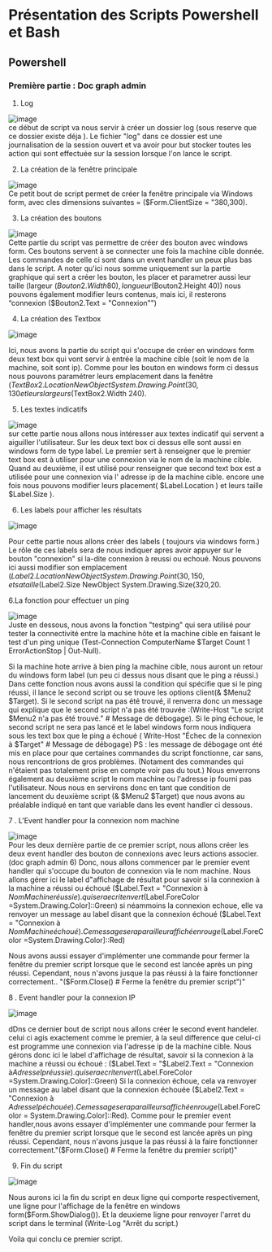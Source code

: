 # Présentation des Scripts Powershell et Bash 

## Powershell

### Première partie : Doc graph admin 

1. Log

![image](https://github.com/user-attachments/assets/ac2696a8-b06b-4584-a937-a3be1605d6af)
<br>
ce début de script va nous servir à créer un dossier log (sous reserve que ce dossier existe déja ).
Le fichier "log" dans ce dossier est une journalisation de la session ouvert et va avoir pour but stocker toutes les action qui sont effectuée sur la session lorsque l'on lance le script.

2. La création de la fenêtre principale

![image](https://github.com/user-attachments/assets/65173065-2bf7-4d8f-88d7-e7fb9de1e174)
<br>
Ce petit bout de script permet de créer la fenêtre principale via Windows form, avec cles
dimensions suivantes = ($Form.ClientSize = "380,300). 

3. La création des boutons

![image](https://github.com/user-attachments/assets/4cea8db2-95a3-4849-8ff8-476670919ac6)
<br>
Cette partie du script vas permettre de créer des bouton avec windows form. Ces boutons servent à se connecter une fois la machine cible donnée.
Les commandes de celle ci sont dans un event handler un peux plus bas dans le script.
A noter qu'ici nous somme uniquement sur la partie graphique qui sert a créer les bouton, les placer et parametrer aussi leur taille (largeur
($Bouton2.Width 80), longueur($Bouton2.Height 40))
nous pouvons également modifier leurs contenus, mais ici, il resterons “connexion ($Bouton2.Text = "Connexion"")

4. La création des Textbox

![image](https://github.com/user-attachments/assets/efdac5b3-a8ff-4aa3-89ac-7df5e837fc65)
<br>

Ici, nous avons la partie du script qui s'occupe de créer en windows form deux text box qui vont servir à entrée la machine cible (soit le nom de la machine, soit sont ip).
Comme pour les bouton en windows form ci dessus nous pouvons paramétrer leurs emplacement dans la fenêtre ($TextBox2.Location NewObject System.Drawing.Point(30,130 et leurs largeurs ($TextBox2.Width
240).

5. Les textes indicatifs

![image](https://github.com/user-attachments/assets/034fc64c-5999-4e1e-beaa-094de6ce03db)
<br>
sur cette partie nous allons nous intéresser aux textes indicatif qui servent a aiguiller l'utilisateur.
Sur les deux text box ci dessus elle sont aussi en windows form de type label.
Le premier sert à renseigner que le premier text box est à utiliser pour une connexion via le nom de la machine cible.
Quand au deuxième, il est utilisé pour renseigner que second text box est a utilisée pour une connexion via l' adresse ip de la machine cible.
encore une fois nous pouvons modifier leurs placement( $Label.Location ) et leurs taille $Label.Size ).

6. Les labels pour afficher les résultats

![image](https://github.com/user-attachments/assets/d6645e8a-87bd-449c-8020-cc55ea5276ea)
<br>

Pour cette partie nous allons créer des labels ( toujours via windows form.)
Le rôle de ces labels sera de nous indiquer apres avoir appuyer sur le bouton "connexion" si la-dite connexion à reussi ou echoué.
Nous pouvons ici aussi modifier son emplacement ($Label2.Location NewObject System.Drawing.Point(30,150, et sa taille ($Label2.Size NewObject System.Drawing.Size(320,20.

6.La fonction pour effectuer un ping

![image](https://github.com/user-attachments/assets/59421bf8-3b98-485b-8da8-51f9a101b39d)
<br>
Juste en dessous, nous avons la fonction "testping" qui sera utilisé pour tester la connectivité entre la machine hôte et la machine cible en faisant le test d'un
ping unique (Test-Connection ComputerName $Target Count 1 ErrorActionStop | Out-Null).


Si la machine hote arrive à bien ping la machine cible, nous auront un retour du windows form label (un peu ci dessus nous disant que le ping a réussi.)
Dans cette fonction nous avons aussi la condition qui spécifie que si le ping réussi, il lance le second script ou se trouve les options client(& $Menu2 $Target).
Si le second script na pas été trouvé, il renverra donc un message qui explique que le second script n'a pas été trouvée :(Write-Host "Le script $Menu2 n'a pas été trouvé." # Message de débogage).
Si le ping échoue, le second script ne sera pas lancé et le label windows form nous indiquera sous les text box que le ping a échoué ( Write-Host "Échec de la connexion à $Target" # Message de débogage)
PS : les message de débogage ont été mis en place pour que certaines commandes du script fonctionne, car sans, nous rencontrions de gros problèmes.
(Notament des commandes qui n'étaient pas totalement prise en compte voir pas du tout.)
Nous enverrons également au deuxième script le nom machine ou l'adresse ip fourni pas l'utilisateur.
Nous nous en servirons donc en tant que condition de lancement du deuxième script (& $Menu2 $Target) que nous avons au préalable indiqué en tant que variable dans les event handler ci dessous.

7 . L'Event handler pour la connexion nom machine

![image](https://github.com/user-attachments/assets/976d7836-774b-44e8-97c2-5b27f053182e)
<br>
Pour les deux dernière partie de ce premier script, nous allons créer les deux event handler des bouton de connexions avec leurs actions associer.(doc graph admin 6)
Donc, nous allons commencer par le premier event handler qui s'occupe du bouton de connexion via le nom machine.
Nous allons gérer ici le label d"affichage de résultat pour savoir si la connexion à la machine a réussi ou échoué
($Label.Text = "Connexion à $NomMachineréussie).qui sera ecrit en vert ($Label.ForeColor =System.Drawing.Color]::Green)
si néammoins la connexion echoue, elle va renvoyer un message au label disant que la connexion échoué ($Label.Text = "Connexion à $NomMachine échoué).
Ce message sera par ailleur affiché en rouge ($Label.ForeColor =System.Drawing.Color]::Red)

Nous avons aussi essayer d'implémenter une commande pour fermer la fenêtre du premier script lorsque que le second est lancée après un ping réussi.
Cependant, nous n'avons jusque la pas réussi à la faire fonctionner correctement..
"($Form.Close() # Ferme la fenêtre du premier script")"

8 . Event handler pour la connexion IP

![image](https://github.com/user-attachments/assets/c772e3b7-0e50-4fe1-9920-b4505897b123)
<br>

dDns ce dernier bout de script nous allons créer le second event handeler.
celui ci agis exactement comme le premier, à la seul difference que celui-ci est programme une connexion via l'adresse ip de la machine cible.
Nous gérons donc ici le label d'affichage de résultat, savoir si la connexion à la machine a réussi ou échoué :
($Label.Text = "$Label2.Text = "Connexion à$AdresseIp réussie).qui sera ecrit en vert ($Label.ForeColor =System.Drawing.Color]::Green)
Si la connexion échoue, cela va renvoyer un message au label disant que la connexion échouée ($Label2.Text = "Connexion à $AdresseIp échouée).
Ce message sera par ailleurs affiché en rouge ($Label.ForeColor = System.Drawing.Color]::Red).
Comme pour le premier event handler,nous avons essayer d'implémenter une commande pour fermer la fenêtre du premier script lorsque que le second est lancée après un ping réussi.
Cependant, nous n'avons jusque la pas réussi à la faire fonctionner correctement."($Form.Close() # Ferme la fenêtre du premier script)"

9. Fin du script

![image](https://github.com/user-attachments/assets/578cfd5c-67f5-4bc2-b7f5-01ab0f78d0d9)


Nous aurons ici la fin du script en deux ligne qui comporte respectivement, une ligne pour l'affichage de la fenêtre en windows form($Form.ShowDialog()).
Et la deuxieme ligne pour renvoyer l'arret du script dans le terminal (Write-Log "Arrêt du script.)
<br>

Voila qui conclu ce premier script.
